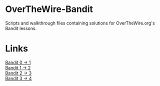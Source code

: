 # OverTheWire-Bandit
Scripts and walkthrough files containing solutions for OverTheWire.org's Bandit lessons.

# Links
[Bandit 0 -> 1](https://github.com/Spagoooti/OverTheWire-Bandit/blob/main/Bandit%200%20-%3E%201.md) <br />
[Bandit 1 -> 2](https://github.com/Spagoooti/OverTheWire-Bandit/blob/main/Bandit%201%20-%3E%202.md) <br />
[Bandit 2 -> 3](https://github.com/Spagoooti/OverTheWire-Bandit/blob/main/Bandit%202%20-%3E%203.md) <br />
[Bandit 3 -> 4](https://github.com/Spagoooti/OverTheWire-Bandit/blob/main/Bandit%203%20-%3E%204.md)
